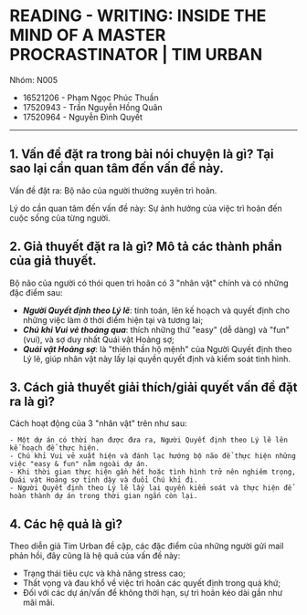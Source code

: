 # READING - WRITING: INSIDE THE MIND OF A MASTER PROCRASTINATOR | TIM URBAN

Nhóm: N005

- 16521206 - Phạm Ngọc Phúc Thuần
- 17520943 - Trần Nguyễn Hồng Quân
- 17520964 - Nguyễn Đình Quyết

---

## 1. Vấn đề đặt ra trong bài nói chuyện là gì? Tại sao lại cần quan tâm đến vấn đề này.

Vấn đề đặt ra: Bộ não của người thường xuyên trì hoãn.

Lý do cần quan tâm đến vấn đề này: Sự ảnh hưởng của việc trì hoãn đến cuộc sống của từng người.

## 2. Giả thuyết đặt ra là gì? Mô tả các thành phần của giả thuyết.

Bộ não của người có thói quen trì hoãn có 3 "nhân vật" chính và có những đặc điểm sau: 

- ***Người Quyết định theo Lý lẽ***: tính toán, lên kế hoạch và quyết định cho những việc làm ở thời điểm hiện tại và tương lai;
- ***Chú khỉ Vui vẻ thoáng qua***: thích những thứ "easy" (dễ dàng) và "fun" (vui), và sợ duy nhất Quái vật Hoảng sợ;
- ***Quái vật Hoảng sợ***: là "thiên thần hộ mệnh" của Người Quyết định theo Lý lẽ, giúp nhân vật này lấy lại quyền quyết định và kiểm soát tình hình. 


## 3. Cách giả thuyết giải thích/giải quyết vấn đề đặt ra là gì?

Cách hoạt động của 3 "nhân vật" trên như sau:
    
    - Một dự án có thời hạn được đưa ra, Người Quyết định theo Lý lẽ lên kế hoạch để thực hiện.
    - Chú khỉ Vui vẻ xuất hiện và đánh lạc hướng bộ não để thực hiện những việc "easy & fun" nằm ngoài dự án.
    - Khi thời gian thực hiện gần hết hoặc tình hình trở nên nghiêm trọng, Quái vật Hoảng sợ tỉnh dậy và đuổi Chú khỉ đi.
    - Người Quyết định theo Lý lẽ lấy lại quyền kiểm soát và thực hiện để hoàn thành dự án trong thời gian ngắn còn lại.

## 4. Các hệ quả là gì?

Theo diễn giả Tim Urban đề cập, các đặc điểm của những người gửi mail phản hồi, đây cũng là hệ quả của vấn đề này:

- Trạng thái tiêu cực và khả năng stress cao;
- Thất vọng và đau khổ về việc trì hoãn các quyết định trong quá khứ;
- Đối với các dự án/vấn đề không thời hạn, sự trì hoãn kéo dài gần như mãi mãi. 